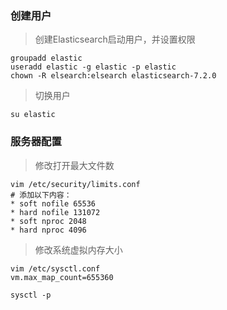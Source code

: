 ###

### 创建用户
> 创建Elasticsearch启动用户，并设置权限
```shell
groupadd elastic
useradd elastic -g elastic -p elastic
chown -R elsearch:elsearch elasticsearch-7.2.0
```
> 切换用户
```shell
su elastic
```

### 服务器配置
> 修改打开最大文件数
```shell
vim /etc/security/limits.conf
# 添加以下内容：
* soft nofile 65536
* hard nofile 131072
* soft nproc 2048
* hard nproc 4096
```
> 修改系统虚拟内存大小
```shell
vim /etc/sysctl.conf
vm.max_map_count=655360
```

```shell
sysctl -p
```

